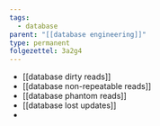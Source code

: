 ```yaml
---
tags:
  - database
parent: "[[database engineering]]"
type: permanent
folgezettel: 3a2g4
---
```

- [[database dirty reads]]
- [[database non-repeatable reads]]
- [[database phantom reads]]
- [[database lost updates]]
- 

